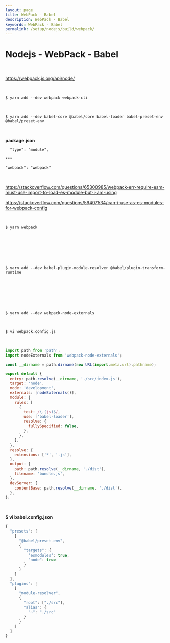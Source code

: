 ```yaml
---
layout: page
title: WebPack - Babel
description: WebPack - Babel
keywords: WebPack - Babel
permalink: /setup/nodejs/build/webpack/
---
```


# Nodejs - WebPack - Babel

<br/>

https://webpack.js.org/api/node/

<br/>

```
$ yarn add --dev webpack webpack-cli
```

<br/>

```
$ yarn add --dev babel-core @babel/core babel-loader babel-preset-env @babel/preset-env
```

<br/>

**package.json**

```
  "type": "module",

***

"webpack": "webpack"

```

<br/>

https://stackoverflow.com/questions/65300985/webpack-err-require-esm-must-use-import-to-load-es-module-but-i-am-using

https://stackoverflow.com/questions/59407534/can-i-use-as-es-modules-for-webpack-config

<br/>

```
$ yarn webpack
```

<br/>
<br/>
<br/>
<br/>
<br/>

```
$ yarn add --dev babel-plugin-module-resolver @babel/plugin-transform-runtime
```

<br/>
<br/>
<br/>
<br/>
<br/>

```
$ yarn add --dev webpack-node-externals
```

<br/>

```
$ vi webpack.config.js
```

<br/>

```js
import path from 'path';
import nodeExternals from 'webpack-node-externals';

const __dirname = path.dirname(new URL(import.meta.url).pathname);

export default {
  entry: path.resolve(__dirname, './src/index.js'),
  target: 'node',
  mode: 'development',
  externals: [nodeExternals()],
  module: {
    rules: [
      {
        test: /\.(js)$/,
        use: ['babel-loader'],
        resolve: {
          fullySpecified: false,
        },
      },
    ],
  },
  resolve: {
    extensions: ['*', '.js'],
  },
  output: {
    path: path.resolve(__dirname, './dist'),
    filename: 'bundle.js',
  },
  devServer: {
    contentBase: path.resolve(__dirname, './dist'),
  },
};
```

<br/>

**$ vi babel.config.json**

```js
{
  "presets": [
    [
      "@babel/preset-env",
      {
        "targets": {
          "esmodules": true,
          "node": true
        }
      }
    ]
  ],
  "plugins": [
    [
      "module-resolver",
      {
        "root": ["./src"],
        "alias": {
          "~": "./src"
        }
      }
    ]
  ]
}
```
